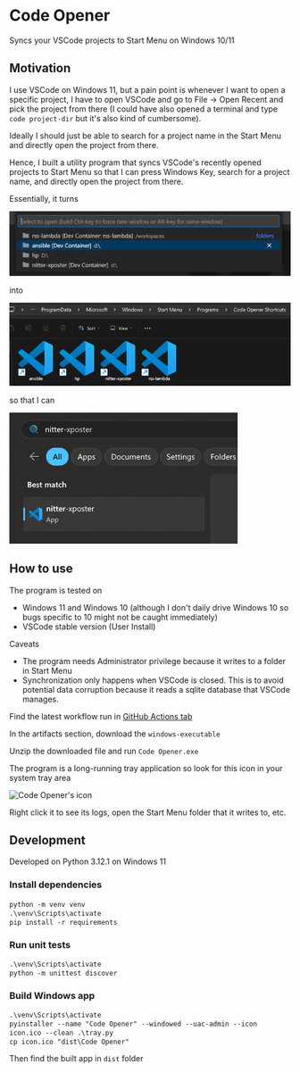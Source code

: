 # Code Opener
Syncs your VSCode projects to Start Menu on Windows 10/11

## Motivation
I use VSCode on Windows 11, but a pain point is whenever I want to open a specific project, I have to open VSCode and go to File -> Open Recent and pick the project from there (I could have also opened a terminal and type `code project-dir` but it's also kind of cumbersome).

Ideally I should just be able to search for a project name in the Start Menu and directly open the project from there.

Hence, I built a utility program that syncs VSCode's recently opened projects to Start Menu so that I can press Windows Key, search for a project name, and directly open the project from there.

Essentially, it turns

![A list of recently opened projects in VSCode](./docs/demo-0.png)

into

![A list of VSCode project shortcuts in a Start Menu folder](./docs/demo-1.png)

so that I can

![Windows 11 Start Menu showing searching for a VSCode project](./docs/demo-2.png)

## How to use
The program is tested on

- Windows 11 and Windows 10 (although I don't daily drive Windows 10 so bugs specific to 10 might not be caught immediately)
- VSCode stable version (User Install)

Caveats
- The program needs Administrator privilege because it writes to a folder in Start Menu
- Synchronization only happens when VSCode is closed. This is to avoid potential data corruption because it reads a sqlite database that VSCode manages.

Find the latest workflow run in [GitHub Actions tab](https://github.com/sekai-soft/code-opener/actions)

In the artifacts section, download the `windows-executable`

Unzip the downloaded file and run `Code Opener.exe`

The program is a long-running tray application so look for this icon in your system tray area

![Code Opener's icon](./icon.ico)

Right click it to see its logs, open the Start Menu folder that it writes to, etc.

## Development
Developed on Python 3.12.1 on Windows 11

### Install dependencies
```
python -m venv venv
.\venv\Scripts\activate
pip install -r requirements
```

### Run unit tests
```
.\venv\Scripts\activate
python -m unittest discover
```

### Build Windows app
```
.\venv\Scripts\activate
pyinstaller --name "Code Opener" --windowed --uac-admin --icon icon.ico --clean .\tray.py
cp icon.ico "dist\Code Opener"
```

Then find the built app in `dist` folder
